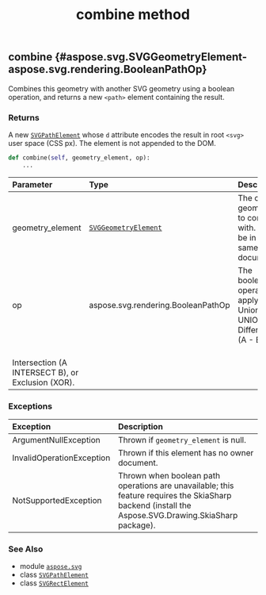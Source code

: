 ﻿---
title: combine method
second_title: Aspose.SVG for Python via .NET API References
description: 
type: docs
weight: 60
url: /python-net/aspose.svg/svgrectelement/combine/
is_root: false
---

## combine {#aspose.svg.SVGGeometryElement-aspose.svg.rendering.BooleanPathOp}

Combines this geometry with another SVG geometry using a boolean operation,
and returns a new `<path>` element containing the result.


### Returns 


A new [`SVGPathElement`](/svg/python-net/aspose.svg/svgpathelement) whose `d` attribute encodes the result
in root `<svg>` user space (CSS px). The element is not appended to the DOM.


```python
def combine(self, geometry_element, op):
    ...
```


| Parameter | Type | Description |
| :- | :- | :- |
| geometry_element | [`SVGGeometryElement`](/svg/python-net/aspose.svg/svggeometryelement) | The other geometry to combine with. Must be in the same document. |
| op | aspose.svg.rendering.BooleanPathOp | The boolean operator to apply: Union (A UNION B), Difference (A - B),<br/>Intersection (A INTERSECT B), or Exclusion (XOR). |
### Exceptions
| Exception | Description |
| :- | :- |
| ArgumentNullException | Thrown if `geometry_element` is null. |
| InvalidOperationException | Thrown if this element has no owner document. |
| NotSupportedException | Thrown when boolean path operations are unavailable; this feature requires the SkiaSharp backend (install the Aspose.SVG.Drawing.SkiaSharp package). |





### See Also
* module [`aspose.svg`](../../)
* class [`SVGPathElement`](/svg/python-net/aspose.svg/svgpathelement)
* class [`SVGRectElement`](/svg/python-net/aspose.svg/svgrectelement)
